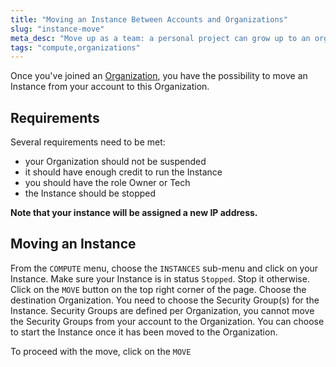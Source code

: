 ```yaml
---
title: "Moving an Instance Between Accounts and Organizations"
slug: "instance-move"
meta_desc: "Move up as a team: a personal project can grow up to an organization and you can move Instances to your organization's account, letting your team manage them."
tags: "compute,organizations"
---
```


Once you've joined an [Organization](/documentation/organizations/), you have
the possibility to move an Instance from your account to this Organization.

## Requirements
Several requirements need to be met:

* your Organization should not be suspended
* it should have enough credit to run the Instance
* you should have the role Owner or Tech
* the Instance should be stopped

**Note that your instance will be assigned a new IP address.**

## Moving an Instance
From the `COMPUTE` menu, choose the `INSTANCES` sub-menu and click on your
Instance.
Make sure your Instance is in status `Stopped`. Stop it otherwise.
Click on the `MOVE` button on the top right corner of the page.
Choose the destination Organization.
You need to choose the Security Group(s) for the Instance. Security Groups
are defined per Organization, you cannot move the Security Groups from your
account to the Organization.
You can choose to start the Instance once it has been moved to the Organization.

To proceed with the move, click on the `MOVE`
